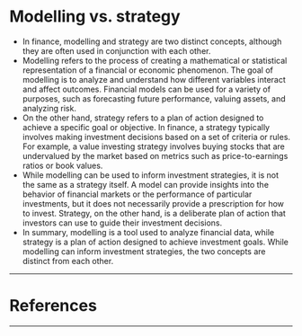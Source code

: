 # Modelling vs. strategy

- In finance, modelling and strategy are two distinct concepts, although they are often used in conjunction with each other.
- Modelling refers to the process of creating a mathematical or statistical representation of a financial or economic phenomenon. The goal of modelling is to analyze and understand how different variables interact and affect outcomes. Financial models can be used for a variety of purposes, such as forecasting future performance, valuing assets, and analyzing risk.
- On the other hand, strategy refers to a plan of action designed to achieve a specific goal or objective. In finance, a strategy typically involves making investment decisions based on a set of criteria or rules. For example, a value investing strategy involves buying stocks that are undervalued by the market based on metrics such as price-to-earnings ratios or book values.
- While modelling can be used to inform investment strategies, it is not the same as a strategy itself. A model can provide insights into the behavior of financial markets or the performance of particular investments, but it does not necessarily provide a prescription for how to invest. Strategy, on the other hand, is a deliberate plan of action that investors can use to guide their investment decisions.
- In summary, modelling is a tool used to analyze financial data, while strategy is a plan of action designed to achieve investment goals. While modelling can inform investment strategies, the two concepts are distinct from each other.
***

# References

***